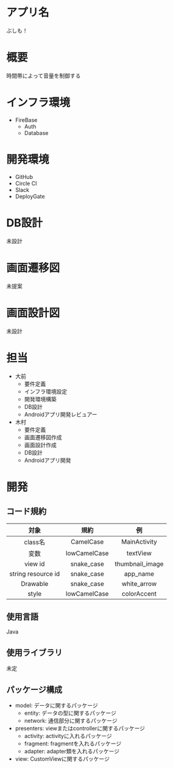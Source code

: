# アプリ名
ぶしも！
# 概要    
時間帯によって音量を制御する

# インフラ環境
- FireBase
    - Auth
    - Database

# 開発環境
- GitHub
- Circle CI
- Slack
- DeployGate

# DB設計
未設計

# 画面遷移図
未提案

# 画面設計図
未設計

# 担当
- 大前
    - 要件定義
    - インフラ環境設定
    - 開発環境構築
    - DB設計
    - Androidアプリ開発レビュアー
- 木村
    - 要件定義
    - 画面遷移図作成
    - 画面設計作成
    - DB設計
    - Androidアプリ開発

# 開発
## コード規約
|対象|規約|例|
|:-----------:|:------------:|:------------:|
|class名|CamelCase|MainActivity|
|変数|lowCamelCase|textView|
|view id|snake_case|thumbnail_image|
|string resource id|snake_case|app_name|
|Drawable|snake_case|white_arrow|
|style|lowCamelCase|colorAccent|
## 使用言語
Java
## 使用ライブラリ
未定
## パッケージ構成
- model: データに関するパッケージ  
	- entity: データの型に関するパッケージ  
	- network: 通信部分に関するパッケージ
- presenters: viewまたはcontrollerに関するパッケージ
	- activity: activityに入れるパッケージ
	- fragment: fragmentを入れるパッケージ
	- adapter: adapter類を入れるパッケージ
- view: CustomViewに関するパッケージ






